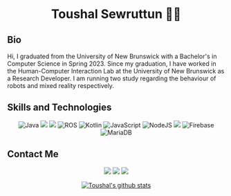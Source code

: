 <h1 align="center">
	Toushal Sewruttun 👋😎
</h1>

## Bio
Hi, I graduated from the University of New Brunswick with a Bachelor's in Computer Science in Spring 2023. Since my graduation, I have worked in the Human-Computer Interaction Lab at the University of New Brunswick as a Research Developer. I am running two study regarding the behaviour of robots and mixed reality respectively.


## Skills and Technologies
<div align="center">
	
![Java](https://img.shields.io/badge/java-%23ED8B00.svg?style=for-the-badge&logo=openjdk&logoColor=white)
[![](https://img.shields.io/badge/-python3-yellow?style=for-the-badge&logo=python&logoColor=3776AB)](https://www.python.org/)
[![](https://img.shields.io/badge/-c++-blue?logoColor=blue&style=for-the-badge&logo=c%2B%2B&logoColor=000000)](https://www.cplusplus.com/)
![ROS](https://img.shields.io/badge/ros-%230A0FF9.svg?style=for-the-badge&logo=ros&logoColor=white)
![Kotlin](https://img.shields.io/badge/kotlin-%237F52FF.svg?style=for-the-badge&logo=kotlin&logoColor=white)
![JavaScript](https://img.shields.io/badge/javascript-%23323330.svg?style=for-the-badge&logo=javascript&logoColor=%23F7DF1E)
![NodeJS](https://img.shields.io/badge/node.js-6DA55F?style=for-the-badge&logo=node.js&logoColor=white)
[![](https://img.shields.io/badge/-Unity-black?style=for-the-badge&logo=unity)](https://unity.com/)
![Firebase](https://img.shields.io/badge/Firebase-039BE5?style=for-the-badge&logo=Firebase&logoColor=white)
![MariaDB](https://img.shields.io/badge/MariaDB-003545?style=for-the-badge&logo=mariadb&logoColor=white)

</div>

## Contact Me
<div align="center">

[![](https://img.shields.io/badge/-toushal6@gmail.com-white?style=for-the-badge&logo=gmail)](toushal6@gmail.com)
[![](https://img.shields.io/badge/-linkedin-blue?style=for-the-badge&logo=linkedin)](https://www.linkedin.com/in/toushal-sewruttun-513348257/)
[![](https://img.shields.io/badge/twitter-%231DA1F2.svg?style=for-the-badge&logo=Twitter&logoColor=white)](https://twitter.com/ToushalS)


[![Toushal's github stats](https://github-readme-stats.vercel.app/api?username=tsewrutt&show_icons=true&theme=chartreuse-dark)](https://github.com/tsewrutt/github-readme-stats)

</div>
<!--
**tsewrutt/tsewrutt** is a ✨ _special_ ✨ repository because its `README.md` (this file) appears on your GitHub profile.

Here are some ideas to get you started:

- 🔭 I’m currently working on ...
- 🌱 I’m currently learning ...
- 👯 I’m looking to collaborate on ...
- 🤔 I’m looking for help with ...
- 💬 Ask me about ...
- 📫 How to reach me: ...
- 😄 Pronouns: ...
- ⚡ Fun fact: ...
-->
